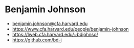 # Benjamin Johnson

* benjamin.johnson@cfa.harvard.edu
* https://www.cfa.harvard.edu/people/benjamin-johnson
* https://lweb.cfa.harvard.edu/~bdjohnso/
* https://github.com/bd-j

